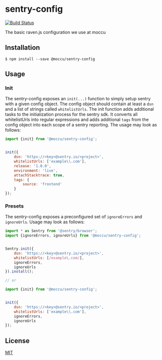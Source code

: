 # sentry-config

[![Build Status](https://travis-ci.org/moccu/sentry-config.svg?branch=master)](https://travis-ci.org/moccu/sentry-config)

The basic raven.js configuration we use at moccu

## Installation

```
$ npm install --save @moccu/sentry-config
```

## Usage

### Init

The sentry-config exposes an `init(...)` function to simply setup sentry with a
given config object. The config object should contain at least a `dsn`
and a list of strings called `whitelistUrls`. The init function adds additional
tasks to the initialization process for the sentry sdk. It converts all
whitelistUrls into regular expressions and adds additional `tags` from the
config object into each scope of a sentry reporting. The usage may look as
follows:

```js
import {init} from '@moccu/sentry-config';


init({
	dsn: 'https://<key>@sentry.io/<project>',
	whitelistUrls: ['example\\.com'],
	release: '1.0.0',
	environment: 'live',
	attachStacktrace: true,
	tags: {
		source: 'frontend'
	}
});
```

### Presets

The sentry-config exposes a preconfigured set of `ignoreErrors` and `ignoreUrls`.
Usage may look as follows:

```js
import * as Sentry from '@sentry/browser';
import {ignoreErrors, ignoreUrls} from '@moccu/sentry-config';


Sentry.init({
	dsn: 'https://<key>@sentry.io/<project>',
	whitelistUrls: [/example\.com/],
	ignoreErrors,
	ignoreUrls
}).install();

// or

import {init} from '@moccu/sentry-config';


init({
	dsn: 'https://<key>@sentry.io/<project>',
	whitelistUrls: ['example\\.com'],
	ignoreErrors,
	ignoreUrls
});

```

## License

[MIT](./LICENSE)
